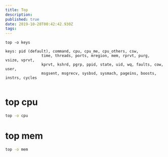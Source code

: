 ```yaml
---
title: Top
description: 
published: true
date: 2019-10-28T00:42:42.930Z
tags: 
---
```


 

```text
top -o keys

keys: pid (default), command, cpu, cpu_me, cpu_others, csw,
				time, threads, ports, mregion, mem, rprvt, purg, vsize, vprvt,
				kprvt, kshrd, pgrp, ppid, state, uid, wq, faults, cow, user,
				msgsent, msgrecv, sysbsd, sysmach, pageins, boosts, instrs, cycles
				
```

# top cpu
```sh
top -o cpu
```


# top mem
```sh
top -o mem
```
